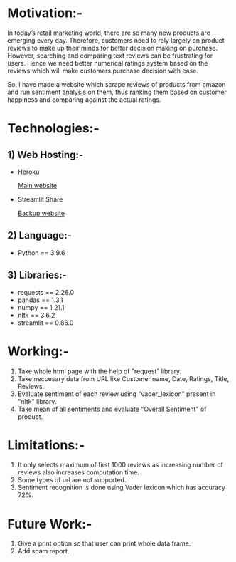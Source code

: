 # Motivation:-
In today’s retail marketing world, there are so many new products are emerging every day. Therefore, customers need to rely largely on product reviews to make up their minds for better decision making on purchase. However, searching and comparing text reviews can be frustrating for users. Hence we need better numerical ratings system based on the reviews which will make customers purchase decision with ease.

So, I have made a website which scrape reviews of products from amazon and run sentiment analysis on them, thus ranking them based on customer happiness and comparing against the actual ratings.

# Technologies:-
## 1) Web Hosting:-
* Heroku

	[Main website](https://amazonproductreviewanalysis.herokuapp.com/) 

* Streamlit Share

	[Backup website](https://share.streamlit.io/adityasinghshekhawat/web-scraping-plus-sentiment-analysis-using-nlp/app.py)

## 2) Language:-
* Python == 3.9.6

## 3) Libraries:-
* requests == 2.26.0
* pandas == 1.3.1
* numpy == 1.21.1
* nltk == 3.6.2
* streamlit == 0.86.0

# Working:-
1. Take whole html page with the help of "request" library.
2. Take neccesary data from URL like Customer name, Date, Ratings, Title, Reviews.
3. Evaluate sentiment of each review using "vader_lexicon" present in "nltk" library.
4. Take mean of all sentiments and evaluate "Overall Sentiment" of product.

# Limitations:-
1. It only selects maximum of first 1000 reviews as increasing number of reviews also increases computation time.
2. Some types of url are not supported.
3. Sentiment recognition is done using Vader lexicon which has accuracy 72%.

# Future Work:-
1. Give a print option so that user can print whole data frame.
2. Add spam report.

